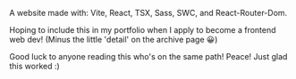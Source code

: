 A website made with:
Vite,
React,
TSX,
Sass,
SWC, and
React-Router-Dom.

Hoping to include this in my portfolio when I apply to become a frontend web dev! (Minus the little 'detail' on the archive page &#128512;)

Good luck to anyone reading this who's on the same path! Peace! Just glad this worked :)
